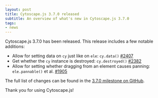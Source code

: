 ```yaml
---
layout: post
title: Cytoscape.js 3.7.0 released
subtitle: An overview of what's new in Cytoscape.js 3.7.0
tags:
- news
---
```


Cytoscape.js 3.7.0 has been released.  This release includes a few notable additions:

- Allow for setting data on `cy` just like on `ele`: `cy.data()` [#2407](https://github.com/cytoscape/cytoscape.js/issues/2407)
- Get whether the `cy` instance is destroyed: `cy.destroyed()` [#2382](https://github.com/cytoscape/cytoscape.js/pull/2382)
- Allow for setting whether dragging from an element causes panning: `ele.pannable()` et al. [#1905](https://github.com/cytoscape/cytoscape.js/issues/1905)

The full list of changes can be found in the [3.7.0 milestone on GitHub](https://github.com/cytoscape/cytoscape.js/milestone/154?closed=1).

Thank you for using Cytoscape.js!
